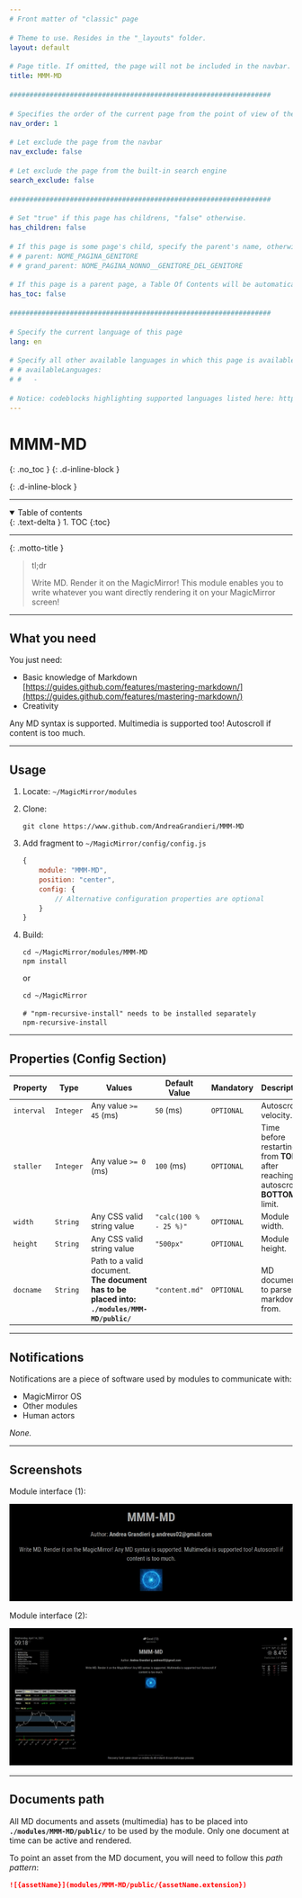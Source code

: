 ```yaml
---
# Front matter of "classic" page

# Theme to use. Resides in the "_layouts" folder.
layout: default

# Page title. If omitted, the page will not be included in the navbar.
title: MMM-MD

#################################################################

# Specifies the order of the current page from the point of view of the navbar. Can have repetition in the numbers, for parent-child hierarchies.
nav_order: 1

# Let exclude the page from the navbar
nav_exclude: false

# Let exclude the page from the built-in search engine
search_exclude: false

#################################################################

# Set "true" if this page has childrens, "false" otherwise.
has_children: false

# If this page is some page's child, specify the parent's name, otherwise comment out the option. If this page is some page's grandchild, specify grandparent's name, otherwise comment out the option.
# # parent: NOME_PAGINA_GENITORE
# # grand_parent: NOME_PAGINA_NONNO__GENITORE_DEL_GENITORE

# If this page is a parent page, a Table Of Contents will be automatically generated containing all related child pages. Use the option below to disable this functionality. Should always be set to "false".
has_toc: false

#################################################################

# Specify the current language of this page
lang: en

# Specify all other available languages in which this page is available. If there's no other language in addition to "lang", comment out this option.
# # availableLanguages:
# #   - 

# Notice: codeblocks highlighting supported languages listed here: https://www.fabriziomusacchio.com/blog/2021-08-11-Syntax_Highlighting_in_Jekyll/
---
```


# MMM-MD
{: .no_toc }
{: .d-inline-block }

<div id="projects-label-1"></div>
{: .d-inline-block }

<script type="module">
  selfsustainable_fill_labels_state("projects-label-1");
</script>

<div id="projects-label-2"></div>

<script type="module">
  selfsustainable_fill_labels_state("projects-label-2");
</script>

---

<!-- Table of contents -->
<details open markdown="block">
  <summary>
    Table of contents
  </summary>
  {: .text-delta }
1. TOC
{:toc}
</details>

---

{: .motto-title }
> <p class="blockquote-title-fixer-purple">tl;dr</p>
>
> Write MD. Render it on the MagicMirror!
> This module enables you to write whatever you want directly rendering it on your MagicMirror screen! 

---

## What you need

You just need:

- Basic knowledge of Markdown [https://guides.github.com/features/mastering-markdown/](https://guides.github.com/features/mastering-markdown/)
- Creativity

Any MD syntax is supported. Multimedia is supported too!
Autoscroll if content is too much.

---

## Usage

1. Locate: `~/MagicMirror/modules`
2. Clone:

    ```shell
    git clone https://www.github.com/AndreaGrandieri/MMM-MD
    ```

3. Add fragment to `~/MagicMirror/config/config.js`

    ```js
    {
        module: "MMM-MD",
        position: "center",
        config: {
            // Alternative configuration properties are optional
        }
    }
    ```

4. Build:

    ```shell
    cd ~/MagicMirror/modules/MMM-MD
    npm install
    ```

    or

    ```shell
    cd ~/MagicMirror

    # "npm-recursive-install" needs to be installed separately 
    npm-recursive-install 
    ```

---

## Properties (Config Section)

| Property   | Type      | Values                                                                                       | Default Value          | Mandatory  | Description                                                                     |
| ---------- | --------- | -------------------------------------------------------------------------------------------- | ---------------------- | ---------- | ------------------------------------------------------------------------------- |
| `interval` | `Integer` | Any value `>= 45` (ms)                                                                       | `50` (ms)              | `OPTIONAL` | Autoscroll velocity.                                                            |
| `staller`  | `Integer` | Any value `>= 0` (ms)                                                                        | `100` (ms)             | `OPTIONAL` | Time before restarting from __TOP__ after reaching autoscroll __BOTTOM__ limit. |
| `width`    | `String`  | Any CSS valid string value                                                                   | `"calc(100 % - 25 %)"` | `OPTIONAL` | Module width.                                                                   |
| `height`   | `String`  | Any CSS valid string value                                                                   | `"500px"`              | `OPTIONAL` | Module height.                                                                  |
| `docname`  | `String`  | Path to a valid document. __The document has to be placed into: `./modules/MMM-MD/public/`__ | `"content.md"`         | `OPTIONAL` | MD document to parse markdown from.                                             |

---

## Notifications

Notifications are a piece of software used by modules to communicate with:

- MagicMirror OS
- Other modules
- Human actors

_None._

---

## Screenshots

Module interface (1):

![module_focus](assets/module_focus.PNG)

Module interface (2):

![module_overview](assets/module_overview.PNG)

---

## Documents path

All MD documents and assets (multimedia) has to be placed into __`./modules/MMM-MD/public/`__ to be used
by the module. Only one document at time can be active and rendered.

To point an asset from the MD document, you will need to follow this _path pattern_:

```md
![{assetName}](modules/MMM-MD/public/{assetName.extension})
```
